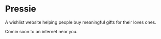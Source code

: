 # Pressie

A wishlist website helping people buy meaningful gifts for their loves ones.

Comin soon to an internet near you.